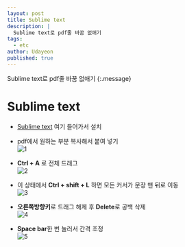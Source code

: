 ```yaml
---
layout: post
title: Sublime text
description: |
  Sublime text로 pdf줄 바꿈 없애기
tags:
  - etc
author: Udayeon
published: true
---
```


Sublime text로 pdf줄 바꿈 없애기
{:.message}

# Sublime text

- [Sublime text](https://www.sublimetext.com/download) 여기 들어가서 설치   
      
- pdf에서 원하는 부분 복사해서 붙여 넣기   
![1](https://user-images.githubusercontent.com/69246778/126056830-aa1b78eb-31a3-4554-90dc-a277c657ef0f.png)      
   
- **Ctrl + A** 로 전체 드래그   
![2](https://user-images.githubusercontent.com/69246778/126056863-4f69d048-1a5f-4220-815e-88461620ce8d.png)   
   
- 이 상태에서 **Ctrl + shift + L** 하면 모든 커서가 문장 맨 뒤로 이동   
![3](https://user-images.githubusercontent.com/69246778/126056864-a6470891-d14c-426a-9fc1-5879aec08124.png)   
   
- **오른쪽방향키**로 드래그 해제 후 **Delete**로 공백 삭제   
![4](https://user-images.githubusercontent.com/69246778/126056866-70100e7e-0134-4ff6-bd05-37b97a4d11aa.png)   
   
- **Space bar**한 번 눌러서 간격 조정   
![5](https://user-images.githubusercontent.com/69246778/126056868-7d1d9f4a-b2ba-492b-8f29-b7097f0ac1ce.png)   


